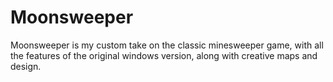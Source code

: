 # Moonsweeper
Moonsweeper is my custom take on the classic minesweeper game, with all the features of the original windows version, along with creative maps and design.
